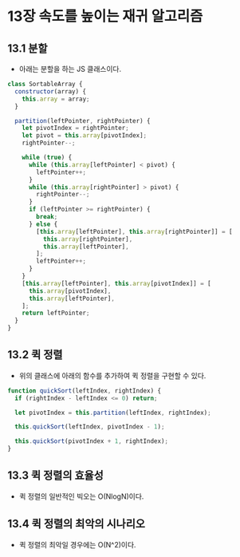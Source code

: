 # 13장 속도를 높이는 재귀 알고리즘

## 13.1 분할

- 아래는 분할을 하는 JS 클래스이다.

```js
class SortableArray {
  constructor(array) {
    this.array = array;
  }

  partition(leftPointer, rightPointer) {
    let pivotIndex = rightPointer;
    let pivot = this.array[pivotIndex];
    rightPointer--;

    while (true) {
      while (this.array[leftPointer] < pivot) {
        leftPointer++;
      }
      while (this.array[rightPointer] > pivot) {
        rightPointer--;
      }
      if (leftPointer >= rightPointer) {
        break;
      } else {
        [this.array[leftPointer], this.array[rightPointer]] = [
          this.array[rightPointer],
          this.array[leftPointer],
        ];
        leftPointer++;
      }
    }
    [this.array[leftPointer], this.array[pivotIndex]] = [
      this.array[pivotIndex],
      this.array[leftPointer],
    ];
    return leftPointer;
  }
}
```

## 13.2 퀵 정렬

- 위의 클래스에 아래의 함수를 추가하여 퀵 정렬을 구현할 수 있다.

```js
function quickSort(leftIndex, rightIndex) {
  if (rightIndex - leftIndex <= 0) return;

  let pivotIndex = this.partition(leftIndex, rightIndex);

  this.quickSort(leftIndex, pivotIndex - 1);

  this.quickSort(pivotIndex + 1, rightIndex);
}
```

## 13.3 퀵 정렬의 효율성

- 퀵 정렬의 일반적인 빅오는 O(NlogN)이다.

## 13.4 퀵 정렬의 최악의 시나리오

- 퀵 정렬의 최악일 경우에는 O(N^2)이다.
